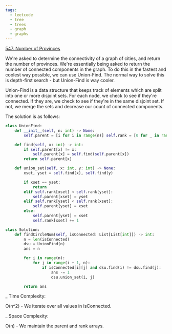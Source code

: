 ```yaml
---
tags:
  - leetcode
  - tree
  - trees
  - graph
  - graphs
---
```


<a href="https://leetcode.com/problems/number-of-provinces/">547. Number of
Provinces</a>

We're asked to determine the connectivity of a graph of cities, and return the
number of provinces. We're essentially being asked to return the number of
connected components in the graph. To do this in the fastest and coolest way
possible, we can use Union-Find. The normal way to solve this is depth-first
search - but Union-Find is way cooler.

Union-Find is a data structure that keeps track of elements which are split into
one or more disjoint sets. For each node, we check to see if they're connected.
If they are, we check to see if they're in the same disjoint set. If not, we
merge the sets and decrease our count of connected components.

The solution is as follows:

```python
class UnionFind:
    def __init__(self, n: int) -> None:
        self.parent = [i for i in range(n)] self.rank = [0 for _ in range(n)]

    def find(self, x: int) -> int:
        if self.parent[x] != x:
            self.parent[x] = self.find(self.parent[x])
        return self.parent[x]

    def union_set(self, x: int, y: int) -> None:
        xset, yset = self.find(x), self.find(y)

        if xset == yset:
            return
        elif self.rank[xset] < self.rank[yset]:
            self.parent[xset] = yset
        elif self.rank[yset] < self.rank[xset]:
            self.parent[yset] = xset
        else:
            self.parent[yset] = xset
            self.rank[xset] += 1

class Solution:
    def findCircleNum(self, isConnected: List[List[int]]) -> int:
        n = len(isConnected)
        dsu = UnionFind(n)
        ans = n

        for i in range(n):
            for j in range(i + 1, n):
                if isConnected[i][j] and dsu.find(i) != dsu.find(j):
                    ans -= 1
                    dsu.union_set(i, j)

        return ans
```

\_ Time Complexity:

O(n^2) - We iterate over all values in isConnected.

\_ Space Complexity:

O(n) - We maintain the parent and rank arrays.
